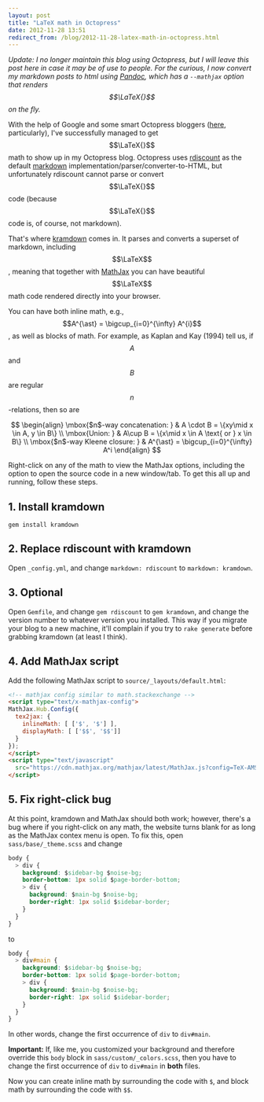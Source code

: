 ```yaml
---
layout: post
title: "LaTeX math in Octopress"
date: 2012-11-28 13:51
redirect_from: /blog/2012-11-28-latex-math-in-octopress.html
---
```


*Update: I no longer maintain this blog using Octopress, but I will leave this
post here in case it may be of use to people. For the curious, I now convert my
markdown posts to html using [Pandoc][pd], which has a `--mathjax` option that
renders $$\LaTeX{}$$ on the fly.*

[pd]: http://johnmacfarlane.net/pandoc/

With the help of Google and some smart Octopress bloggers
([here](http://www.idryman.org/blog/2012/03/10/writing-math-equations-on-octopress/),
particularly), I've successfully managed to get $$\LaTeX{}$$ math to show up in
my Octopress blog. Octopress uses [rdiscount][rd] as the default [markdown][md]
implementation/parser/converter-to-HTML, but unfortunately rdiscount cannot
parse or convert $$\LaTeX{}$$ code (because $$\LaTeX{}$$ code is, of course, not
markdown).

That's where [kramdown][kd] comes in. It parses and converts a superset of
markdown, including $$\LaTeX$$, meaning that together with [MathJax][mj] you can
have beautiful $$\LaTeX$$ math code rendered directly into your browser.

[rd]: https://github.com/rtomayko/rdiscount
[md]: http://daringfireball.net/projects/markdown/
[kd]: http://kramdown.rubyforge.org/
[mj]: http://www.mathjax.org/

You can have both inline math, e.g., $$A^{\ast} = \bigcup_{i=0}^{\infty} A^{i}$$,
as well as blocks of math. For example, as Kaplan and Kay (1994) tell us, if
$$A$$ and $$B$$ are regular $$n$$-relations, then so are

$$
\begin{align}
\mbox{$n$-way concatenation: } & A \cdot B = \{xy\mid x \in A, y \in B\} \\
\mbox{Union: } & A\cup B = \{x\mid x \in A \text{ or } x \in B\} \\
\mbox{$n$-way Kleene closure: } & A^{\ast} = \bigcup_{i=0}^{\infty} A^i
\end{align}
$$

<!-- more -->

Right-click on any of the math to view the MathJax options, including the
option to open the source code in a new window/tab. To get this all up and
running, follow these steps.

## 1\. Install kramdown

    gem install kramdown

## 2\. Replace rdiscount with kramdown

Open `_config.yml`, and change `markdown: rdiscount` to `markdown: kramdown`.

## 3\. Optional

Open `Gemfile`, and change `gem rdiscount` to `gem kramdown`, and change the
version number to whatever version you installed. This way if you migrate your
blog to a new machine, it'll complain if you try to `rake generate` before
grabbing kramdown (at least I think).

## 4\. Add MathJax script

Add the following MathJax script to `source/_layouts/default.html`:

```html
<!-- mathjax config similar to math.stackexchange -->
<script type="text/x-mathjax-config">
MathJax.Hub.Config({
  tex2jax: {
    inlineMath: [ ['$', '$'] ],
    displayMath: [ ['$$', '$$']]
  }
});
</script>
<script type="text/javascript"
  src="https://cdn.mathjax.org/mathjax/latest/MathJax.js?config=TeX-AMS-MML_HTMLorMML">
</script>
```

## 5\. Fix right-click bug

At this point, kramdown and MathJax should both work; however, there's a bug
where if you right-click on any math, the website turns blank for as long as
the MathJax contex menu is open. To fix this, open `sass/base/_theme.scss` and
change

```css
body {
  > div {
    background: $sidebar-bg $noise-bg;
    border-bottom: 1px solid $page-border-bottom;
    > div {
      background: $main-bg $noise-bg;
      border-right: 1px solid $sidebar-border;
    }
  }
}
```

to

```css
body {
  > div#main {
    background: $sidebar-bg $noise-bg;
    border-bottom: 1px solid $page-border-bottom;
    > div {
      background: $main-bg $noise-bg;
      border-right: 1px solid $sidebar-border;
    }
  }
}
```

In other words, change the first occurrence of `div` to `div#main`.

**Important:** If, like me, you customized your background and therefore
override this `body` block in `sass/custom/_colors.scss`, then you have to
change the first occurrence of `div` to `div#main` in **both** files.

Now you can create inline math by surrounding the code with `$`, and block math
by surrounding the code with `$$`.
